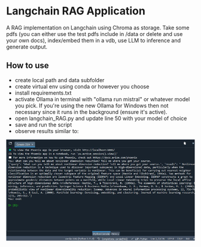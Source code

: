 # Langchain RAG Application
A RAG implementation on Langchain using Chroma as storage.  Take some pdfs (you can either use the test pdfs include in /data or delete and use your own docs), index/embed them in a vdb, use LLM to inference and generate output.

## How to use
- create local path and data subfolder 
- create virtual env using conda or however you choose
- install requirements.txt
- activate Ollama in terminal with "ollama run mistral" or whatever model you pick.  If you're using the new Ollama for Windows then not necessary since it runs in the background (ensure it's active).
- open langchain_RAG.py and update line 50 with your model of choice
- save and run the script
- observe results similar to:

![Image1](https://github.com/romilan24/langchain-RAG/blob/main/langchain_RAG.JPG)
